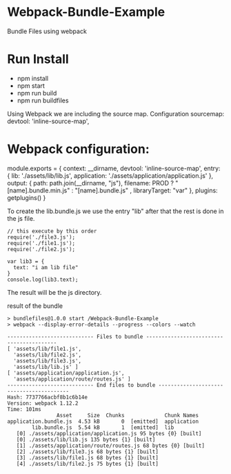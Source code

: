 # Webpack-Bundle-Example
Bundle Files using webpack

# Run Install

* npm install
* npm start
* npm run build
* npm run buildfiles


Using Webpack we are including the source map.
Configuration sourcemap: devtool: 'inline-source-map',


# Webpack configuration:

module.exports = {
  context: __dirname,
  devtool: 'inline-source-map',
  entry: {
      lib: './assets/lib/lib.js',
      application: './assets/application/application.js'
  },
  output: {
    path: path.join(__dirname, "js"),
    filename: PROD ? "[name].bundle.min.js" : "[name].bundle.js" ,
    libraryTarget: "var"
  },
  plugins: getplugins()
}

To create the lib.bundle.js we use the entry "lib" after that the rest is done in the js file.

```
// this execute by this order
require('./file3.js');
require('./file1.js');
require('./file2.js');

var lib3 = {
  text: "i am lib file"
}
console.log(lib3.text);
```

The result will be the js directory.

result of the bundle

```
> bundlefiles@1.0.0 start /Webpack-Bundle-Example
> webpack --display-error-details --progress --colors --watch

---------------------------- Files to bundle -----------------------------------------
[ 'assets/lib/file1.js',
  'assets/lib/file2.js',
  'assets/lib/file3.js',
  'assets/lib/lib.js' ]
[ 'assets/application/application.js',
  'assets/application/route/routes.js' ]
---------------------------- End files to bundle -----------------------------------------
Hash: 7737766acbf8b1c6b14e
Version: webpack 1.12.2
Time: 101ms
                Asset     Size  Chunks             Chunk Names
application.bundle.js  4.53 kB       0  [emitted]  application
        lib.bundle.js  5.54 kB       1  [emitted]  lib
   [0] ./assets/application/application.js 95 bytes {0} [built]
   [0] ./assets/lib/lib.js 135 bytes {1} [built]
   [1] ./assets/application/route/routes.js 68 bytes {0} [built]
   [2] ./assets/lib/file3.js 68 bytes {1} [built]
   [3] ./assets/lib/file1.js 68 bytes {1} [built]
   [4] ./assets/lib/file2.js 75 bytes {1} [built]
```
